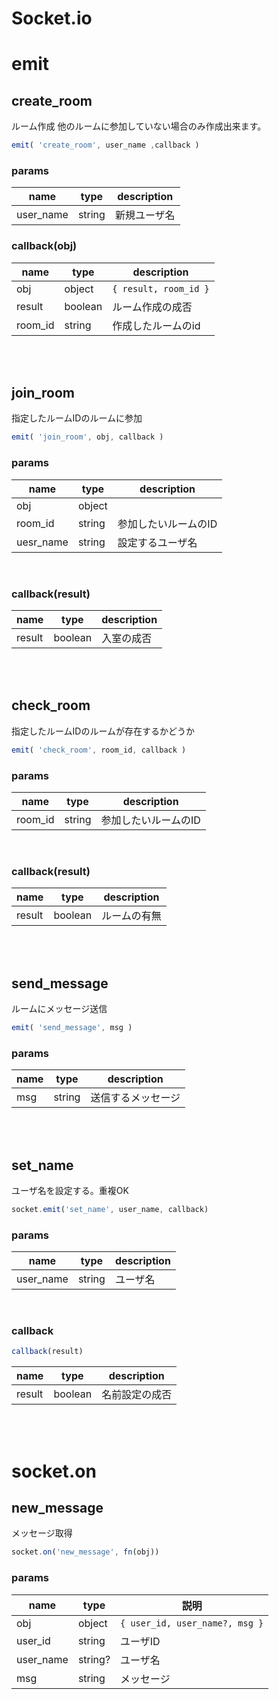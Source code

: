 Socket.io
===

# emit

## create_room

ルーム作成
他のルームに参加していない場合のみ作成出来ます。

``` typescript
emit( 'create_room', user_name ,callback )
```

### params

| name      | type   | description |
| --------- | ----   | ----------- |
| user_name | string | 新規ユーザ名 |


### callback(obj)

| name     | type     | description |
| -------- | -------- | -------- |
| obj      | object   | ```{ result, room_id }``` |
| result   | boolean  | ルーム作成の成否 |
| room_id  | string   | 作成したルームのid |

<br />
<br />

## join_room

指定したルームIDのルームに参加

```typescript
emit( 'join_room', obj, callback )
```
### params

| name     | type     | description |
| -------- | -------- | -------- |
| obj      | object   |          |
| room_id  | string   | 参加したいルームのID |
| uesr_name| string   | 設定するユーザ名 |

<br />

### callback(result)

| name     | type     | description |
| -------- | -------- | -------- |
| result   | boolean  | 入室の成否 |

<br />
<br />

## check_room

指定したルームIDのルームが存在するかどうか

```typescript
emit( 'check_room', room_id, callback )
```
### params

| name     | type     | description |
| -------- | -------- | -------- |
| room_id  | string   | 参加したいルームのID |

<br />

### callback(result)

| name     | type     | description |
| -------- | -------- | -------- |
| result   | boolean  | ルームの有無 |


<br /><br />

## send_message

ルームにメッセージ送信


```typescript
emit( 'send_message', msg )
```

### params

| name | type     | description |
| ---- | -------- | - |
| msg  | string   | 送信するメッセージ | 

<br /><br />


## set_name

ユーザ名を設定する。重複OK

```typescript
socket.emit('set_name', user_name, callback)
```

### params

| name | type | description |
|-|-|-|
| user_name | string | ユーザ名 |

<br/>

### callback

```typescript
callback(result)
```
| name | type | description |
|-|-|-|
| result | boolean | 名前設定の成否 |

<br/><br/>

# socket.on

## new_message

メッセージ取得

```typescript
socket.on('new_message', fn(obj))
```

### params


| name | type | 説明 |
| -------- | -------- | -------- |
| obj     | object     | ```{ user_id, user_name?, msg }```     |
| user_id | string | ユーザID |
| user_name | string? | ユーザ名 |
| msg | string | メッセージ |

